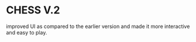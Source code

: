 # CHESS V.2
improved UI as compared to the earlier version and made it more interactive and easy to play.
